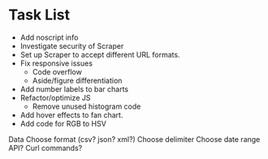 # Task List

* Add noscript info
* Investigate security of Scraper
* Set up Scraper to accept different URL formats.
* Fix responsive issues
	* Code overflow
	* Aside/figure differentiation
* Add number labels to bar charts
* Refactor/optimize JS
	* Remove unused histogram code
* Add hover effects to fan chart.
* Add code for RGB to HSV


Data
	Choose format (csv? json? xml?)
	Choose delimiter
	Choose date range
	API?
	Curl commands?

